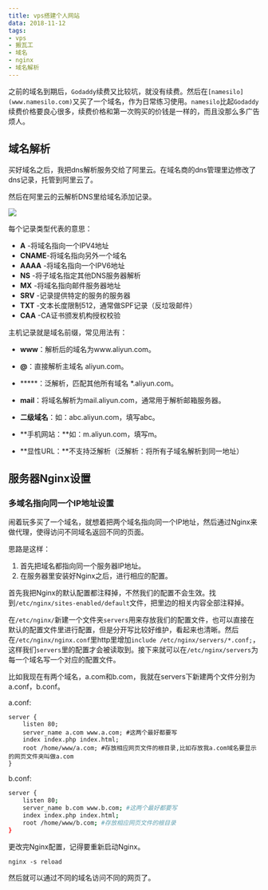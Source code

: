 ```yaml
---
title: vps搭建个人网站
data: 2018-11-12
tags:
- vps
- 搬瓦工
- 域名
- nginx
- 域名解析
---
```


之前的域名到期后，`Godaddy`续费又比较坑，就没有续费。然后在`[namesilo](www.namesilo.com)`又买了一个域名，作为日常练习使用。`namesilo`比起`Godaddy`续费价格要良心很多，续费价格和第一次购买的价钱是一样的，而且没那么多广告烦人。

<!-- more -->

## 域名解析

买好域名之后，我把dns解析服务交给了阿里云。在域名商的dns管理里边修改了dns记录，托管到阿里云了。

然后在阿里云的云解析DNS里给域名添加记录。

![](http://pi4jkdkk3.bkt.clouddn.com/dns1.png)

每个记录类型代表的意思：

- **A** -将域名指向一个IPV4地址
- **CNAME**-将域名指向另外一个域名
- **AAAA** -将域名指向一个IPV6地址
- **NS** -将子域名指定其他DNS服务器解析
- **MX** -将域名指向邮件服务器地址
- **SRV** -记录提供特定的服务的服务器
- **TXT** -文本长度限制512，通常做SPF记录（反垃圾邮件）
- **CAA** -CA证书颁发机构授权校验

主机记录就是域名前缀，常见用法有：

- **www**：解析后的域名为www.aliyun.com。

- **@**：直接解析主域名 aliyun.com。

- *****：泛解析，匹配其他所有域名 *.aliyun.com。

- **mail**：将域名解析为mail.aliyun.com，通常用于解析邮箱服务器。

- **二级域名**：如：abc.aliyun.com，填写abc。

- **手机网站：**如：m.aliyun.com，填写m。

- **显性URL：**不支持泛解析（泛解析：将所有子域名解析到同一地址）

## 服务器Nginx设置

### 多域名指向同一个IP地址设置

闹着玩多买了一个域名，就想着把两个域名指向同一个IP地址，然后通过Nginx来做代理，使得访问不同域名返回不同的页面。

思路是这样：

1. 首先把域名都指向同一个服务器IP地址。
2. 在服务器里安装好Nginx之后，进行相应的配置。

首先我把Nginx的默认配置都注释掉，不然我们的配置不会生效。找到`/etc/nginx/sites-enabled/default`文件，把里边的相关内容全部注释掉。

在`/etc/nginx/`新建一个文件夹`servers`用来存放我们的配置文件，也可以直接在默认的配置文件里进行配置，但是分开写比较好维护，看起来也清晰。然后在`/etc/nginx/nginx.conf`里http里增加`include /etc/nginx/servers/*.conf;`，这样我们`servers`里的配置才会被读取到。接下来就可以在`/etc/nginx/servers`为每一个域名写一个对应的配置文件。

比如我现在有两个域名，a.com和b.com，我就在servers下新建两个文件分别为a.conf，b.conf。

a.conf:

```
server {
    listen 80;
	server_name a.com www.a.com; #这两个最好都要写
	index index.php index.html;
	root /home/www/a.com; #存放相应网页文件的根目录,比如存放我a.com域名要显示的网页文件夹叫做a.com
}
```

b.conf:

```bash
server {
    listen 80;
	server_name b.com www.b.com; #这两个最好都要写
	index index.php index.html;
	root /home/www/b.com; #存放相应网页文件的根目录
}
```

更改完Nginx配置，记得要重新启动Nginx。

`nginx -s reload`

然后就可以通过不同的域名访问不同的网页了。